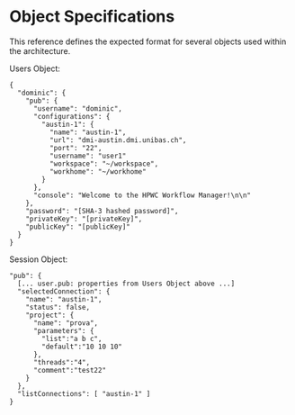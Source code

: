 Object Specifications
=====================

This reference defines the expected format for several objects used within the architecture.

Users Object:

    {
      "dominic": {
        "pub": {
          "username": "dominic",
          "configurations": {
            "austin-1": {
              "name": "austin-1",
              "url": "dmi-austin.dmi.unibas.ch",
              "port": "22",
              "username": "user1"
              "workspace": "~/workspace",
              "workhome": "~/workhome"
            }
          },
          "console": "Welcome to the HPWC Workflow Manager!\n\n"
        },
        "password": "[SHA-3 hashed password]",
        "privateKey": "[privateKey]",
        "publicKey": "[publicKey]"
      }
    }


Session Object:

    "pub": {
      [... user.pub: properties from Users Object above ...]
      "selectedConnection": {
        "name": "austin-1",
        "status": false,
        "project": {
          "name": "prova",
          "parameters": {
            "list":"a b c",
            "default":"10 10 10"
          },
          "threads":"4",
          "comment":"test22"
        }
      },
      "listConnections": [ "austin-1" ]
    }